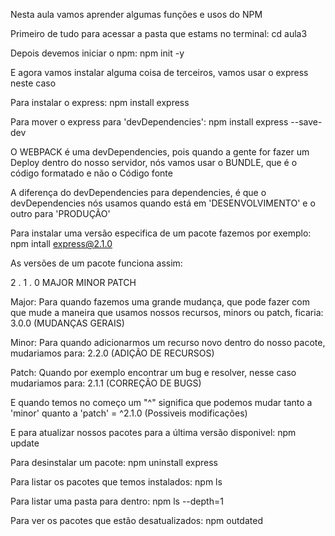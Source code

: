 Nesta aula vamos aprender algumas funções e usos do NPM

Primeiro de tudo para acessar a pasta que estams no terminal: cd aula3

Depois devemos iniciar o npm: npm init -y

E agora vamos instalar alguma coisa de terceiros, vamos usar o express neste caso

Para instalar o express: npm install express

Para mover o express para 'devDependencies': npm install express --save-dev

O WEBPACK é uma devDependencies, pois quando a gente for fazer um Deploy dentro do nosso servidor, nós vamos usar o BUNDLE, que é o código formatado
e não o Código fonte

A diferença do devDependencies para dependencies, é que o devDependencies nós usamos quando está em 'DESENVOLVIMENTO' e o outro para 'PRODUÇÃO'

Para instalar uma versão especifica de um pacote fazemos por exemplo: npm intall express@2.1.0

As versões de um pacote funciona assim:

  2  .  1  .  0
MAJOR MINOR PATCH

Major: Para quando fazemos uma grande mudança, que pode fazer com que mude a maneira que usamos nossos recursos, minors ou patch, ficaria: 3.0.0 (MUDANÇAS GERAIS)

Minor: Para quando adicionarmos um recurso novo dentro do nosso pacote, mudariamos para: 2.2.0 (ADIÇÃO DE RECURSOS)

Patch: Quando por exemplo encontrar um bug e resolver, nesse caso mudariamos para: 2.1.1 (CORREÇÃO DE BUGS)

E quando temos no começo um "^" significa que podemos mudar tanto a 'minor' quanto a 'patch' = ^2.1.0 (Possiveis modificações)

E para atualizar nossos pacotes para a última versão disponivel: npm update

Para desinstalar um pacote: npm uninstall express

Para listar os pacotes que temos instalados: npm ls

Para listar uma pasta para dentro: npm ls --depth=1

Para ver os pacotes que estão desatualizados: npm outdated